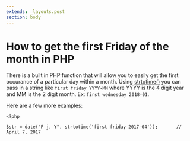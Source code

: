 ```yaml
---
extends: _layouts.post
section: body
---
```


# How to get the first Friday of the month in PHP

There is a built in PHP function that will allow you to easily get the first occurance of a particular day within a month. Using [strtotime()](http://php.net/manual/en/function.strtotime.php) you can pass in a string like `first friday YYYY-MM` where YYYY is the 4 digit year and MM is the 2 digit month. Ex: `first wednesday 2018-01`.

Here are a few more examples:
```
<?php

$str = date("F j, Y", strtotime('first friday 2017-04'));       // April 7, 2017



```

